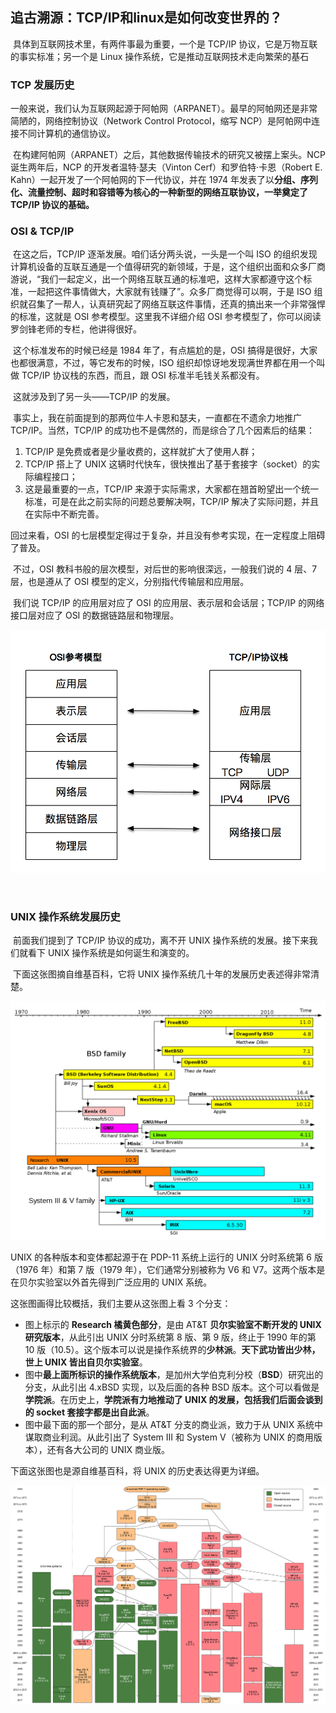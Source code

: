 ## 追古溯源：TCP/IP和linux是如何改变世界的？

​		具体到互联网技术里，有两件事最为重要，一个是 TCP/IP 协议，它是万物互联的事实标准；另一个是 Linux 操作系统，它是推动互联网技术走向繁荣的基石



### TCP 发展历史

​		一般来说，我们认为互联网起源于阿帕网（ARPANET）。最早的阿帕网还是非常简陋的，网络控制协议（Network Control Protocol，缩写 NCP）是阿帕网中连接不同计算机的通信协议。



​		在构建阿帕网（ARPANET）之后，其他数据传输技术的研究又被摆上案头。NCP 诞生两年后，NCP 的开发者温特·瑟夫（Vinton Cerf）和罗伯特·卡恩（Robert E. Kahn）一起开发了一个阿帕网的下一代协议，并在 1974 年发表了以**分组、序列化、流量控制、超时和容错等为核心的一种新型的网络互联协议，一举奠定了 TCP/IP 协议的基础。**



### OSI & TCP/IP

​		在这之后，TCP/IP 逐渐发展。咱们话分两头说，一头是一个叫 ISO 的组织发现计算机设备的互联互通是一个值得研究的新领域，于是，这个组织出面和众多厂商游说，“我们一起定义，出一个网络互联互通的标准吧，这样大家都遵守这个标准，一起把这件事情做大，大家就有钱赚了”。众多厂商觉得可以啊，于是 ISO 组织就召集了一帮人，认真研究起了网络互联这件事情，还真的搞出来一个非常强悍的标准，这就是 OSI 参考模型。这里我不详细介绍 OSI 参考模型了，你可以阅读罗剑锋老师的专栏，他讲得很好。

​		这个标准发布的时候已经是 1984 年了，有点尴尬的是，OSI 搞得是很好，大家也都很满意，不过，等它发布的时候，ISO 组织却惊讶地发现满世界都在用一个叫做 TCP/IP 协议栈的东西，而且，跟 OSI 标准半毛钱关系都没有。

​		这就涉及到了另一头——TCP/IP 的发展。

​		事实上，我在前面提到的那两位牛人卡恩和瑟夫，一直都在不遗余力地推广 TCP/IP。当然，TCP/IP 的成功也不是偶然的，而是综合了几个因素后的结果：

1. TCP/IP 是免费或者是少量收费的，这样就扩大了使用人群；
2. TCP/IP 搭上了 UNIX 这辆时代快车，很快推出了基于套接字（socket）的实际编程接口；
3. 这是最重要的一点，TCP/IP 来源于实际需求，大家都在翘首盼望出一个统一标准，可是在此之前实际的问题总要解决啊，TCP/IP 解决了实际问题，并且在实际中不断完善。

回过来看，OSI 的七层模型定得过于复杂，并且没有参考实现，在一定程度上阻碍了普及。

​		不过，OSI 教科书般的层次模型，对后世的影响很深远，一般我们说的 4 层、7 层，也是遵从了 OSI 模型的定义，分别指代传输层和应用层。

​		我们说 TCP/IP 的应用层对应了 OSI 的应用层、表示层和会话层；TCP/IP 的网络接口层对应了 OSI 的数据链路层和物理层。

![](image\OSI七层四层模型.png)

​		



### UNIX 操作系统发展历史



​		前面我们提到了 TCP/IP 协议的成功，离不开 UNIX 操作系统的发展。接下来我们就看下 UNIX 操作系统是如何诞生和演变的。

​		下面这张图摘自维基百科，它将 UNIX 操作系统几十年的发展历史表述得非常清楚。

![](image\unix操作系统的发展.png)

UNIX 的各种版本和变体都起源于在 PDP-11 系统上运行的 UNIX 分时系统第 6 版（1976 年）和第 7 版（1979 年），它们通常分别被称为 V6 和 V7。这两个版本是在贝尔实验室以外首先得到广泛应用的 UNIX 系统。



这张图画得比较概括，我们主要从这张图上看 3 个分支：

- 图上标示的 **Research 橘黄色部分**，是由 AT&T **贝尔实验室不断开发的 UNIX 研究版本**，从此引出 UNIX 分时系统第 8 版、第 9 版，终止于 1990 年的第 10 版（10.5）。这个版本可以说是操作系统界的**少林派**。**天下武功皆出少林，世上 UNIX 皆出自贝尔实验室**。
- 图中**最上面所标识的操作系统版本**，是加州大学伯克利分校（**BSD**）研究出的分支，从此引出 4.xBSD 实现，以及后面的各种 BSD 版本。这个可以看做是**学院派**。在历史上，**学院派有力地推动了 UNIX 的发展，包括我们后面会谈到的 socket 套接字都是出自此派**。
- 图中最下面的那一个部分，是从 AT&T 分支的商业派，致力于从 UNIX 系统中谋取商业利润。从此引出了 System III 和 System V（被称为 UNIX 的商用版本），还有各大公司的 UNIX 商业版。

下面这张图也是源自维基百科，将 UNIX 的历史表达得更为详细。

![](image\详细的unix历史.png)